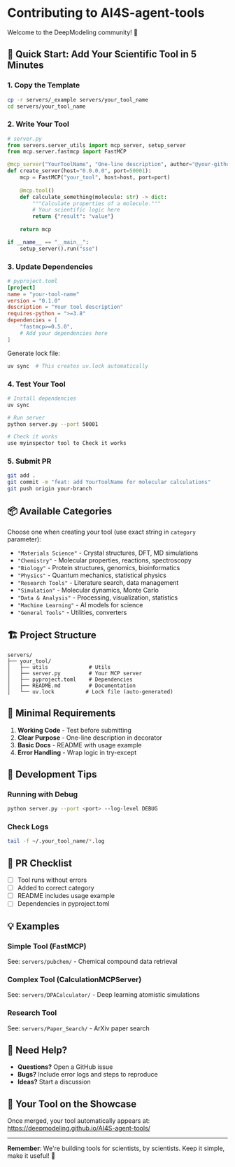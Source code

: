 # Contributing to AI4S-agent-tools

Welcome to the DeepModeling community! 🎉

## 🚀 Quick Start: Add Your Scientific Tool in 5 Minutes

### 1. Copy the Template
```bash
cp -r servers/_example servers/your_tool_name
cd servers/your_tool_name
```
### 2. Write Your Tool
```python
# server.py
from servers.server_utils import mcp_server, setup_server
from mcp.server.fastmcp import FastMCP

@mcp_server("YourToolName", "One-line description", author="@your-github", category="Chemistry")
def create_server(host="0.0.0.0", port=50001):
    mcp = FastMCP("your_tool", host=host, port=port)
    
    @mcp.tool()
    def calculate_something(molecule: str) -> dict:
        """Calculate properties of a molecule."""
        # Your scientific logic here
        return {"result": "value"}
    
    return mcp

if __name__ == "__main__":
    setup_server().run("sse")
```

### 3. Update Dependencies
```toml
# pyproject.toml
[project]
name = "your-tool-name"
version = "0.1.0"
description = "Your tool description"
requires-python = ">=3.8"
dependencies = [
    "fastmcp>=0.5.0",
    # Add your dependencies here
]
```

Generate lock file:
```bash
uv sync  # This creates uv.lock automatically
```

### 4. Test Your Tool
```bash
# Install dependencies
uv sync

# Run server
python server.py --port 50001

# Check it works
use myinspector tool to Check it works
```

### 5. Submit PR
```bash
git add .
git commit -m "feat: add YourToolName for molecular calculations"
git push origin your-branch
```

## 📦 Available Categories

Choose one when creating your tool (use exact string in `category` parameter):

- `"Materials Science"` - Crystal structures, DFT, MD simulations
- `"Chemistry"` - Molecular properties, reactions, spectroscopy  
- `"Biology"` - Protein structures, genomics, bioinformatics
- `"Physics"` - Quantum mechanics, statistical physics
- `"Research Tools"` - Literature search, data management
- `"Simulation"` - Molecular dynamics, Monte Carlo
- `"Data & Analysis"` - Processing, visualization, statistics
- `"Machine Learning"` - AI models for science
- `"General Tools"` - Utilities, converters

## 🏗️ Project Structure

```
servers/
├── your_tool/ 
│   ├── utils             # Utils 
│   ├── server.py         # Your MCP server
│   ├── pyproject.toml    # Dependencies
│   ├── README.md         # Documentation
│   └── uv.lock          # Lock file (auto-generated)
```

## 📝 Minimal Requirements

1. **Working Code** - Test before submitting
2. **Clear Purpose** - One-line description in decorator
3. **Basic Docs** - README with usage example
4. **Error Handling** - Wrap logic in try-except

## 🔧 Development Tips

### Running with Debug
```bash
python server.py --port <port> --log-level DEBUG
```

### Check Logs
```bash
tail -f ~/.your_tool_name/*.log
```


## 🎯 PR Checklist

- [ ] Tool runs without errors
- [ ] Added to correct category
- [ ] README includes usage example
- [ ] Dependencies in pyproject.toml

## 💡 Examples

### Simple Tool (FastMCP)
See: `servers/pubchem/` - Chemical compound data retrieval

### Complex Tool (CalculationMCPServer)  
See: `servers/DPACalculator/` - Deep learning atomistic simulations

### Research Tool
See: `servers/Paper_Search/` - ArXiv paper search

## 🤝 Need Help?

- **Questions?** Open a GitHub issue
- **Bugs?** Include error logs and steps to reproduce
- **Ideas?** Start a discussion

## 🌟 Your Tool on the Showcase

Once merged, your tool automatically appears at:
https://deepmodeling.github.io/AI4S-agent-tools/

---

**Remember**: We're building tools for scientists, by scientists. Keep it simple, make it useful! 🔬